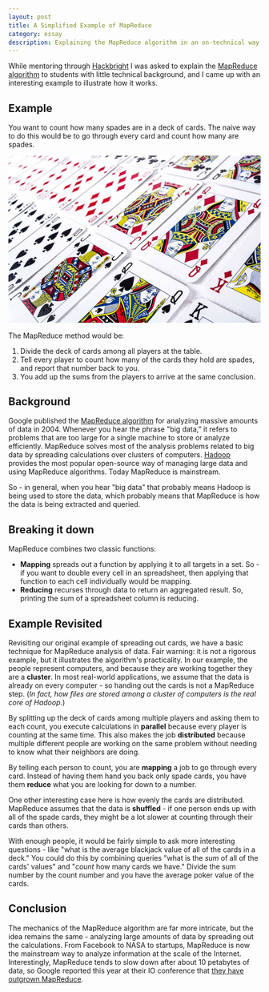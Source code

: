 ```yaml
---
layout: post
title: A Simplified Example of MapReduce
category: essay
description: Explaining the MapReduce algorithm in an on-technical way.
---
```


While mentoring through [Hackbright](http://hackbrightacademy.com) I was asked to explain the [MapReduce algorithm](https://en.wikipedia.org/wiki/MapReduce) to students with little technical background, and I came up with an interesting example to illustrate how it works.

## Example

You want to count how many spades are in a deck of cards. The naive way to do this would be to go through every card and count how many are spades. 

<img src="/images/cards.jpg" alt="Playing cards"/>

The MapReduce method would be:

1. Divide the deck of cards among all players at the table.
2. Tell every player to count how many of the cards they hold are spades, and report that number back to you.
3. You add up the sums from the players to arrive at the same conclusion.

## Background

Google published the [MapReduce algorithm](http://research.google.com/archive/mapreduce.html) for analyzing massive amounts of data in 2004. Whenever you hear the phrase "big data," it refers to problems that are too large for a single machine to store or analyze efficiently. MapReduce solves most of the analysis problems related to big data by spreading calculations over clusters of computers. [Hadoop](https://en.wikipedia.org/wiki/Apache_Hadoop) provides the most popular open-source way of managing large data and using MapReduce algorithms. Today MapReduce is mainstream.

So - in general, when you hear "big data" that probably means Hadoop is being used to store the data, which probably means that MapReduce is how the data is being extracted and queried.

## Breaking it down

MapReduce combines two classic functions:

* **Mapping** spreads out a function by applying it to all targets in a set. So - if you want to double every cell in an spreadsheet, then applying that function to each cell individually would be mapping.
* **Reducing** recurses through data to return an aggregated result. So, printing the sum of a spreadsheet column is reducing.


## Example Revisited

Revisiting our original example of spreading out cards, we have a basic technique for MapReduce analysis of data. Fair warning: it is not a rigorous example, but it illustrates the algorithm's practicality. In our example, the people represent computers, and because they are working together they are a **cluster**. In most real-world applications, we assume that the data is already on every computer - so handing out the cards is not a MapReduce step. (*In fact, how files are stored among a cluster of computers is the real core of Hadoop.*)

By splitting up the deck of cards among multiple players and asking them to each count, you execute calculations in **parallel** because every player is counting at the same time. This also makes the job **distributed** because multiple different people are working on the same problem without needing to know what their neighbors are doing.

By telling each person to count, you are **mapping** a job to go through every card. Instead of having them hand you back only spade cards, you have them **reduce** what you are looking for down to a number.

One other interesting case here is how evenly the cards are distributed. MapReduce assumes that the data is **shuffled** - if one person ends up with all of the spade cards, they might be a lot slower at counting through their cards than others.

With enough people, it would be fairly simple to ask more interesting questions - like "what is the average blackjack value of all of the cards in a deck." You could do this by combining queries "what is the *sum* of all of the cards' values" and "*count* how many cards we have." Divide the sum number by the count number and you have the average poker value of the cards.

## Conclusion

The mechanics of the MapReduce algorithm are far more intricate, but the idea remains the same - analyzing large amounts of data by spreading out the calculations. From Facebook to NASA to startups, MapReduce is now the mainstream way to analyze information at the scale of the Internet. Interestingly, MapReduce tends to slow down after about 10 petabytes of data, so Google reported this year at their IO conference that [they have outgrown MapReduce](http://java.dzone.com/articles/google-io-dumping-mapreduce).
